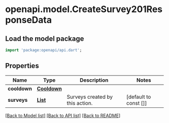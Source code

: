 # openapi.model.CreateSurvey201ResponseData

## Load the model package
```dart
import 'package:openapi/api.dart';
```

## Properties
Name | Type | Description | Notes
------------ | ------------- | ------------- | -------------
**cooldown** | [**Cooldown**](Cooldown.md) |  | 
**surveys** | [**List<Survey>**](Survey.md) | Surveys created by this action. | [default to const []]

[[Back to Model list]](../README.md#documentation-for-models) [[Back to API list]](../README.md#documentation-for-api-endpoints) [[Back to README]](../README.md)


